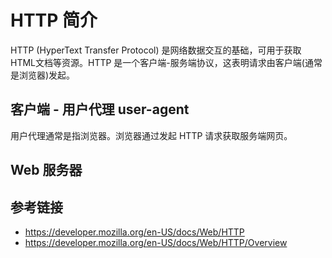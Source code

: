# HTTP 简介

HTTP (HyperText Transfer Protocol) 是网络数据交互的基础，可用于获取 HTML文档等资源。HTTP 是一个客户端-服务端协议，这表明请求由客户端(通常是浏览器)发起。

## 客户端 - 用户代理 user-agent
用户代理通常是指浏览器。浏览器通过发起 HTTP 请求获取服务端网页。

## Web 服务器

## 参考链接
* https://developer.mozilla.org/en-US/docs/Web/HTTP
* https://developer.mozilla.org/en-US/docs/Web/HTTP/Overview
